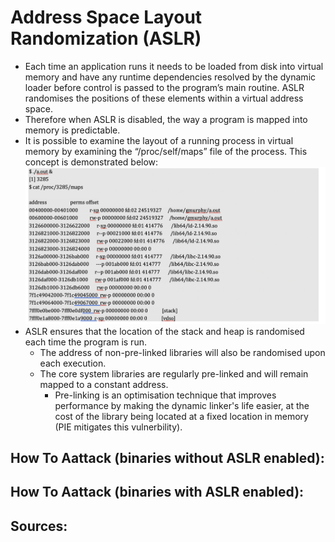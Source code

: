 # Address Space Layout Randomization (ASLR)
- Each time an application runs it needs to be loaded from disk into virtual memory and have any runtime dependencies resolved by the dynamic loader before control is passed to the program’s main routine. ASLR randomises the positions of these elements within a virtual address space. 
- Therefore when ASLR is disabled, the way a program is mapped into memory is predictable.
- It is possible to examine the layout of a running process in virtual memory by examining the “/proc/self/maps” file of the process. This concept is demonstrated below:
![4122733e8675ae729c0f4a40312f01f2.png](../../_resources/4122733e8675ae729c0f4a40312f01f2.png)
- ASLR ensures that the location of the stack and heap is randomised each time the program is run.
	- The address of non-pre-linked libraries will also be randomised upon each execution.
	- The core system libraries are regularly pre-linked and will remain mapped to a constant address. 
		- Pre-linking is an optimisation technique that improves performance by  making the dynamic linker's life easier, at the cost of the library being located at a fixed location in memory (PIE mitigates this vulnerbility).

## How To Aattack (binaries without ASLR enabled):

## How To Aattack (binaries with ASLR enabled):

## Sources: